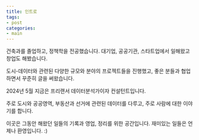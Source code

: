 ```yaml
---
title: 인트로
tags:
- post
categories:
- main
---
```


건축과를 졸업하고, 정책학을 전공했습니다. 대기업, 공공기관, 스타트업에서 일해왔고 창업도 해봤습니다.

도시-데이터와 관련된 다양한 규모와 분야의 프로젝트들을 진행했고, 좋은 분들과 협업하면서 꾸준히 글을 써왔습니다.

2024년 5월 지금은 프리랜서 데이터분석가이자 컨설턴트입니다. 

주로 도시와 공공영역, 부동산과 선거에 관련된 데이터를 다루고, 주로 사람에 대한 이야기를 합니다.

이곳은 그동안 해왔던 일들의 기록과 영업, 정리를 위한 공간입니다. 재미있는 일들은 언제나 환영입니다. :)
